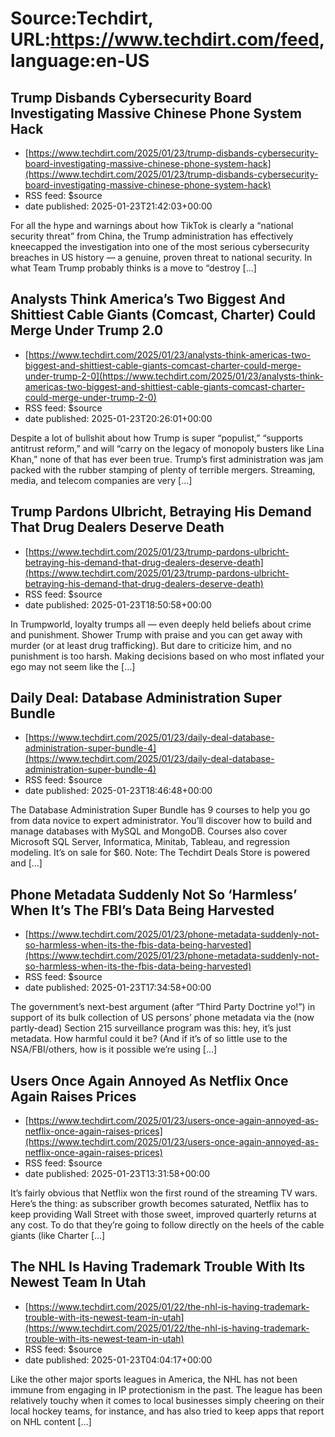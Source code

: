 # Source:Techdirt, URL:https://www.techdirt.com/feed, language:en-US

## Trump Disbands Cybersecurity Board Investigating Massive Chinese Phone System Hack
 - [https://www.techdirt.com/2025/01/23/trump-disbands-cybersecurity-board-investigating-massive-chinese-phone-system-hack](https://www.techdirt.com/2025/01/23/trump-disbands-cybersecurity-board-investigating-massive-chinese-phone-system-hack)
 - RSS feed: $source
 - date published: 2025-01-23T21:42:03+00:00

For all the hype and warnings about how TikTok is clearly a “national security threat” from China, the Trump administration has effectively kneecapped the investigation into one of the most serious cybersecurity breaches in US history — a genuine, proven threat to national security. In what Team Trump probably thinks is a move to “destroy [&#8230;]

## Analysts Think America’s Two Biggest And Shittiest Cable Giants (Comcast, Charter) Could Merge Under Trump 2.0
 - [https://www.techdirt.com/2025/01/23/analysts-think-americas-two-biggest-and-shittiest-cable-giants-comcast-charter-could-merge-under-trump-2-0](https://www.techdirt.com/2025/01/23/analysts-think-americas-two-biggest-and-shittiest-cable-giants-comcast-charter-could-merge-under-trump-2-0)
 - RSS feed: $source
 - date published: 2025-01-23T20:26:01+00:00

Despite a lot of bullshit about how Trump is super &#8220;populist,&#8221; &#8220;supports antitrust reform,&#8221; and will &#8220;carry on the legacy of monopoly busters like Lina Khan,&#8221; none of that has ever been true. Trump&#8217;s first administration was jam packed with the rubber stamping of plenty of terrible mergers. Streaming, media, and telecom companies are very [&#8230;]

## Trump Pardons Ulbricht, Betraying His Demand That Drug Dealers Deserve Death
 - [https://www.techdirt.com/2025/01/23/trump-pardons-ulbricht-betraying-his-demand-that-drug-dealers-deserve-death](https://www.techdirt.com/2025/01/23/trump-pardons-ulbricht-betraying-his-demand-that-drug-dealers-deserve-death)
 - RSS feed: $source
 - date published: 2025-01-23T18:50:58+00:00

In Trumpworld, loyalty trumps all — even deeply held beliefs about crime and punishment. Shower Trump with praise and you can get away with murder (or at least drug trafficking). But dare to criticize him, and no punishment is too harsh. Making decisions based on who most inflated your ego may not seem like the [&#8230;]

## Daily Deal: Database Administration Super Bundle
 - [https://www.techdirt.com/2025/01/23/daily-deal-database-administration-super-bundle-4](https://www.techdirt.com/2025/01/23/daily-deal-database-administration-super-bundle-4)
 - RSS feed: $source
 - date published: 2025-01-23T18:46:48+00:00

The Database Administration Super Bundle has 9 courses to help you go from data novice to expert administrator. You&#8217;ll discover how to build and manage databases with MySQL and MongoDB. Courses also cover Microsoft SQL Server, Informatica, Minitab, Tableau, and regression modeling. It&#8217;s on sale for $60. Note: The Techdirt Deals Store is powered and [&#8230;]

## Phone Metadata Suddenly Not So ‘Harmless’ When It’s The FBI’s Data Being Harvested
 - [https://www.techdirt.com/2025/01/23/phone-metadata-suddenly-not-so-harmless-when-its-the-fbis-data-being-harvested](https://www.techdirt.com/2025/01/23/phone-metadata-suddenly-not-so-harmless-when-its-the-fbis-data-being-harvested)
 - RSS feed: $source
 - date published: 2025-01-23T17:34:58+00:00

The government&#8217;s next-best argument (after &#8220;Third Party Doctrine yo!&#8221;) in support of its bulk collection of US persons&#8217; phone metadata via the (now partly-dead) Section 215 surveillance program was this: hey, it&#8217;s just metadata. How harmful could it be? (And if it&#8217;s of so little use to the NSA/FBI/others, how is it possible we&#8217;re using [&#8230;]

## Users Once Again Annoyed As Netflix Once Again Raises Prices
 - [https://www.techdirt.com/2025/01/23/users-once-again-annoyed-as-netflix-once-again-raises-prices](https://www.techdirt.com/2025/01/23/users-once-again-annoyed-as-netflix-once-again-raises-prices)
 - RSS feed: $source
 - date published: 2025-01-23T13:31:58+00:00

It’s fairly obvious that Netflix won the first round of the streaming TV wars. Here’s the thing: as subscriber growth becomes saturated, Netflix has to keep providing Wall Street with those sweet, improved quarterly returns at any cost. To do that they’re going to follow directly on the heels of the cable giants (like Charter [&#8230;]

## The NHL Is Having Trademark Trouble With Its Newest Team In Utah
 - [https://www.techdirt.com/2025/01/22/the-nhl-is-having-trademark-trouble-with-its-newest-team-in-utah](https://www.techdirt.com/2025/01/22/the-nhl-is-having-trademark-trouble-with-its-newest-team-in-utah)
 - RSS feed: $source
 - date published: 2025-01-23T04:04:17+00:00

Like the other major sports leagues in America, the NHL has not been immune from engaging in IP protectionism in the past. The league has been relatively touchy when it comes to local businesses simply cheering on their local hockey teams, for instance, and has also tried to keep apps that report on NHL content [&#8230;]

